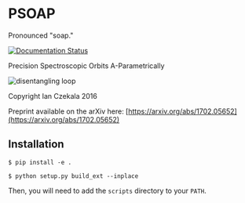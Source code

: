 # PSOAP
Pronounced "soap."

[![Documentation Status](https://readthedocs.org/projects/psoap/badge/?version=latest)](http://psoap.readthedocs.io/en/latest/?badge=latest)

Precision Spectroscopic Orbits A-Parametrically

![disentangling loop](output.gif "disentangling loop")

Copyright Ian Czekala 2016

Preprint available on the arXiv here: [https://arxiv.org/abs/1702.05652](https://arxiv.org/abs/1702.05652)

## Installation

    $ pip install -e .

    $ python setup.py build_ext --inplace

Then, you will need to add the `scripts` directory to your `PATH`.
